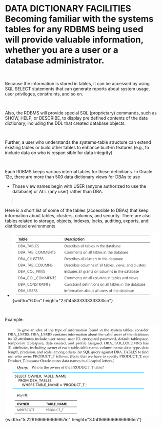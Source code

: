 # DATA DICTIONARY FACILITIES Becoming familiar with the systems tables for any RDBMS being used will provide valuable information, whether you are a user or a database administrator.

 

Because the information is stored in tables, it can be accessed by using SQL SELECT statements that can generate reports about system usage, user privileges, constraints, and so on.

 

Also, the RDBMS will provide special SQL (proprietary) commands, such as SHOW, HELP, or DESCRIBE, to display pre defined contents of the data dictionary, including the DDL that created database objects.

 

Further, a user who understands the systems-table structure can extend existing tables or build other tables to enhance built-in features (e.g., to include data on who is respon sible for data integrity).

 

Each RDBMS keeps various internal tables for these definitions. In Oracle 12c, there are more than 500 data dictionary views for DBAs to use

-   Those view names begin with USER (anyone authorized to use the database) or ALL (any user) rather than DBA.

>  

Here is a short list of some of the tables (accessible to DBAs) that keep information about tables, clusters, columns, and security. There are also tables related to storage, objects, indexes, locks, auditing, exports, and distributed environments.

-   ![](media/DATA-DICTIONARY-FACILITIES-image1.png){width="6.0in" height="2.6145833333333335in"}

 

Example:

![](media/DATA-DICTIONARY-FACILITIES-image2.png){width="5.229166666666667in" height="3.0416666666666665in"}


